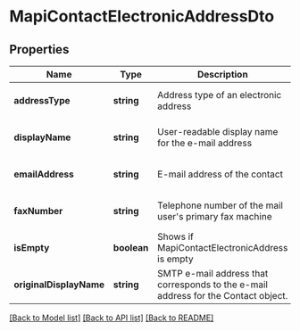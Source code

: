 # MapiContactElectronicAddressDto

## Properties
Name | Type | Description | Notes
------------ | ------------- | ------------- | -------------
**addressType** | **string** | Address type of an electronic address | [optional] [default to undefined]
**displayName** | **string** | User-readable display name for the e-mail address | [optional] [default to undefined]
**emailAddress** | **string** | E-mail address of the contact | [optional] [default to undefined]
**faxNumber** | **string** | Telephone number of the mail user's primary fax machine | [optional] [default to undefined]
**isEmpty** | **boolean** | Shows if MapiContactElectronicAddress is empty | [default to undefined]
**originalDisplayName** | **string** | SMTP e-mail address that corresponds to the e-mail address for the Contact object. | [optional] [default to undefined]



[[Back to Model list]](README.md#documentation-for-models) [[Back to API list]](README.md#documentation-for-api-endpoints) [[Back to README]](README.md)
